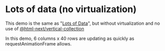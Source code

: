 # Lots of data (no virtualization)

This demo is the same as "[Lots of Data](/docs/demos/lots-of-data)",
but without virtualization and no use of [@html-next/vertical-collection][gh-vc]

[gh-vc]: https://github.com/html-next/vertical-collection

In this demo, 6 columns x 40 rows are updating as quickly as requestAnimationFrame allows.

